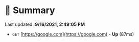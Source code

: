 # 📖 Summary
Last updated: **9/16/2021, 2:49:05 PM**

- `GET` [https://google.com](https://google.com) - **Up** (87ms)

